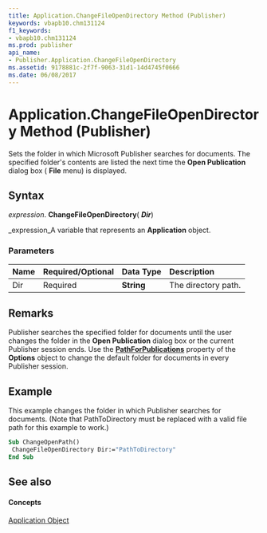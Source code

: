 ```yaml
---
title: Application.ChangeFileOpenDirectory Method (Publisher)
keywords: vbapb10.chm131124
f1_keywords:
- vbapb10.chm131124
ms.prod: publisher
api_name:
- Publisher.Application.ChangeFileOpenDirectory
ms.assetid: 9178881c-2f7f-9063-31d1-14d4745f0666
ms.date: 06/08/2017
---
```



# Application.ChangeFileOpenDirectory Method (Publisher)

Sets the folder in which Microsoft Publisher searches for documents. The specified folder's contents are listed the next time the **Open Publication** dialog box ( **File** menu) is displayed.


## Syntax

 _expression_. **ChangeFileOpenDirectory**( **_Dir_**)

 _expression_A variable that represents an **Application** object.


### Parameters



|**Name**|**Required/Optional**|**Data Type**|**Description**|
|:-----|:-----|:-----|:-----|
|Dir|Required| **String**|The directory path.|

## Remarks

Publisher searches the specified folder for documents until the user changes the folder in the **Open Publication** dialog box or the current Publisher session ends. Use the **[PathForPublications](options-pathforpublications-property-publisher.md)** property of the **Options** object to change the default folder for documents in every Publisher session.


## Example

This example changes the folder in which Publisher searches for documents. (Note that PathToDirectory must be replaced with a valid file path for this example to work.)


```vb
Sub ChangeOpenPath() 
 ChangeFileOpenDirectory Dir:="PathToDirectory" 
End Sub
```


## See also


#### Concepts


 [Application Object](application-object-publisher.md)

